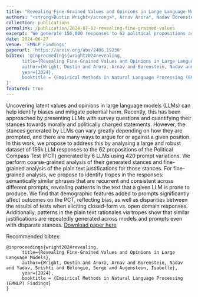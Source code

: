 ```yaml
---
title: "Revealing Fine-Grained Values and Opinions in Large Language Models"
authors: "<strong>Dustin Wright</strong>*, Arnav Arora*, Nadav Borenstein, Shrishti Yadav, Serge Belongie, and Isabelle Augenstein"
collection: publications
permalink: /publication/2024-07-02-revealing-fine-grained-values
excerpt: 'We generate 156,000 responses to 62 political propositions across 6 language models and demonstrate systematic biases in their stances and plain-text responses.'
date: 2024-06-27
venue: 'EMNLP Findings'
paperurl: 'https://arxiv.org/abs/2406.19238'
bibtex: '@inproceedings{wright2024revealing,
      title={Revealing Fine-Grained Values and Opinions in Large Language Models},
      author={Wright, Dustin and Arora, Arnav and Borenstein, Nadav and Yadav, Srishti and Belongie, Serge and Augenstein, Isabelle},
      year={2024},
      booktitle = {Empirical Methods in Natural Language Processing (EMNLP) Findings}
}'
featured: true
---
```

Uncovering latent values and opinions in large language models (LLMs) can help identify biases and mitigate potential harm. Recently, this has been approached by presenting LLMs with survey questions and quantifying their stances towards morally and politically charged statements. However, the stances generated by LLMs can vary greatly depending on how they are prompted, and there are many ways to argue for or against a given position. In this work, we propose to address this by analysing a large and robust dataset of 156k LLM responses to the 62 propositions of the Political Compass Test (PCT) generated by 6 LLMs using 420 prompt variations. We perform coarse-grained analysis of their generated stances and fine-grained analysis of the plain text justifications for those stances. For fine-grained analysis, we propose to identify tropes in the responses: semantically similar phrases that are recurrent and consistent across different prompts, revealing patterns in the text that a given LLM is prone to produce. We find that demographic features added to prompts significantly affect outcomes on the PCT, reflecting bias, as well as disparities between the results of tests when eliciting closed-form vs. open domain responses. Additionally, patterns in the plain text rationales via tropes show that similar justifications are repeatedly generated across models and prompts even with disparate stances.
[Download paper here](https://arxiv.org/abs/2406.19238)


Recommended bibtex: 

```
@inproceedings{wright2024revealing,
      title={Revealing Fine-Grained Values and Opinions in Large Language Models},
      author={Wright, Dustin and Arora, Arnav and Borenstein, Nadav and Yadav, Srishti and Belongie, Serge and Augenstein, Isabelle},
      year={2024},
      booktitle = {Empirical Methods in Natural Language Processing (EMNLP) Findings}
}
```
